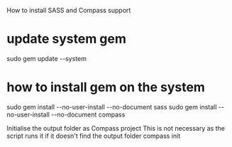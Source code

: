 How to install SASS and Compass support

  # update system gem
  sudo gem update --system
  # how to install gem on the system
  sudo gem install --no-user-install --no-document sass
  sudo gem install --no-user-install --no-document compass

Initialise the output folder as Compass project
This is not necessary as the script runs it if it doesn't find
the output folder
  compass init